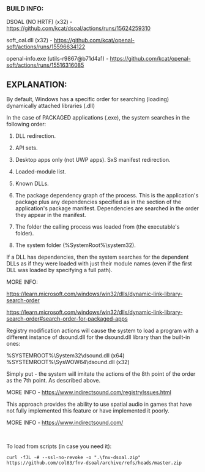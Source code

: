 <h3>BUILD INFO:</h3>

DSOAL (NO HRTF) (x32) - https://github.com/kcat/dsoal/actions/runs/15624259310

soft_oal.dll (x32) - https://github.com/kcat/openal-soft/actions/runs/15596634122

openal-info.exe (utils-r9867@b71d4a1) - https://github.com/kcat/openal-soft/actions/runs/15516316085
<br>

<h2>EXPLANATION:</h2>


By default, Windows has a specific order for searching (loading) dynamically attached libraries (.dll)

In the case of PACKAGED applications (.exe), the system searches in the following order:

1. DLL redirection.
2. API sets.
3. Desktop apps only (not UWP apps). SxS manifest redirection.
4. Loaded-module list.
5. Known DLLs.

6. The package dependency graph of the process. This is the application's package plus any dependencies specified as <PackageDependency> in the <Dependencies> section of the application's package manifest. Dependencies are searched in the order they appear in the manifest.

7. The folder the calling process was loaded from (the executable's folder).
8. The system folder (%SystemRoot%\system32).

If a DLL has dependencies, then the system searches for the dependent DLLs as if they were loaded with just their module names (even if the first DLL was loaded by specifying a full path).

MORE INFO:

https://learn.microsoft.com/windows/win32/dlls/dynamic-link-library-search-order

https://learn.microsoft.com/windows/win32/dlls/dynamic-link-library-search-order#search-order-for-packaged-apps


Registry modification actions will cause the system to load a program with a different instance of dsound.dll for the dsound.dll library than the built-in ones:

%SYSTEMROOT%\System32\dsound.dll (x64)<br>
%SYSTEMROOT%\SysWOW64\dsound.dll (x32)

Simply put - the system will imitate the actions of the 8th point of the order as the 7th point. As described above.

MORE INFO - https://www.indirectsound.com/registryIssues.html


This approach provides the ability to use spatial audio in games that have not fully implemented this feature or have implemented it poorly.

MORE INFO - https://www.indirectsound.com/

<br>

To load from scripts (in case you need it):

```
curl -fJL -# --ssl-no-revoke -o ".\fnv-dsoal.zip" https://github.com/col83/fnv-dsoal/archive/refs/heads/master.zip
```
